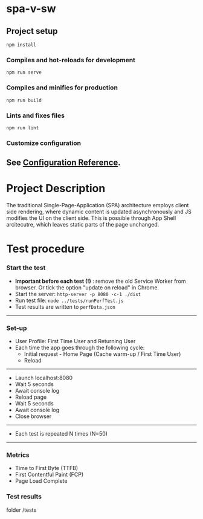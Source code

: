 # spa-v-sw

## Project setup
```
npm install
```
### Compiles and hot-reloads for development
```
npm run serve
```
### Compiles and minifies for production
```
npm run build
```
### Lints and fixes files
```
npm run lint
```
### Customize configuration
See [Configuration Reference](https://cli.vuejs.org/config/).
------------------------------------------------------------------------------

# Project Description
The traditional Single-Page-Application (SPA) architecture employs client side rendering, where dynamic content is updated asynchronously and JS modifies the UI on the client side. This is possible through App Shell arcitecutre, which leaves static parts of the page unchanged.

# Test procedure
### Start the test
- __Important before each test (!)__ : remove the old Service Worker from browser. Or tick the option "update on reload" in Chrome. 
- Start the server: `http-server -p 8080 -c-1 ./dist`
- Run test file: `node ../tests/runPerfTest.js`
- Test results are written to `perfData.json`
---------------------------------------
### Set-up
- User Profile: First Time User and Returning User
- Each time the app goes through the following cycle:
    - Initial request - Home Page (Cache warm-up / First Time User)
    - Reload 
---------------------------------------
- Launch localhost:8080
- Wait 5 seconds
- Await console log
- Reload page
- Wait 5 seconds
- Await console log
- Close browser
--------------------------------------
-  Each test is repeated N times (N=50)
--------------------------------------
### Metrics
- Time to First Byte (TTFB)
- First Contentful Paint (FCP)
- Page Load Complete 

### Test results
folder /tests
